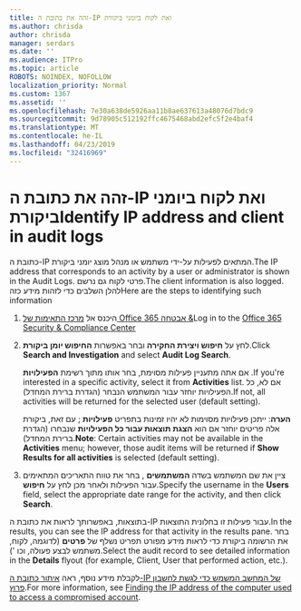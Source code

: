 ```yaml
---
title: זהה את כתובת ה-IP ואת לקוח ביומני ביקורת
ms.author: chrisda
author: chrisda
manager: serdars
ms.date: ''
ms.audience: ITPro
ms.topic: article
ROBOTS: NOINDEX, NOFOLLOW
localization_priority: Normal
ms.custom: 1367
ms.assetid: ''
ms.openlocfilehash: 7e30a638de5926aa11b8ae637613a48076d7bdc9
ms.sourcegitcommit: 9d78905c512192ffc4675468abd2efc5f2e4baf4
ms.translationtype: MT
ms.contentlocale: he-IL
ms.lasthandoff: 04/23/2019
ms.locfileid: "32416969"
---
```

# <a name="identify-ip-address-and-client-in-audit-logs"></a><span data-ttu-id="ca44b-102">זהה את כתובת ה-IP ואת לקוח ביומני ביקורת</span><span class="sxs-lookup"><span data-stu-id="ca44b-102">Identify IP address and client in audit logs</span></span>

<span data-ttu-id="ca44b-103">כתובת ה-IP המתאים לפעילות על-ידי משתמש או מנהל מוצג יומני ביקורת.</span><span class="sxs-lookup"><span data-stu-id="ca44b-103">The IP address that corresponds to an activity by a user or administrator is shown in the Audit Logs.</span></span> <span data-ttu-id="ca44b-104">פרטי לקוח גם נרשם.</span><span class="sxs-lookup"><span data-stu-id="ca44b-104">The client information is also logged.</span></span> <span data-ttu-id="ca44b-105">להלן השלבים כדי לזהות מידע כזה</span><span class="sxs-lookup"><span data-stu-id="ca44b-105">Here are the steps to identifying such information</span></span>

1. <span data-ttu-id="ca44b-106">היכנס אל [מרכז התאימות של Office 365 אבטחה &](https://protection.office.com/)</span><span class="sxs-lookup"><span data-stu-id="ca44b-106">Log in to the [Office 365 Security & Compliance Center](https://protection.office.com/)</span></span>

2. <span data-ttu-id="ca44b-107">לחץ על **חיפוש ויצירת החקירה** ובחר באפשרות **החיפוש יומן ביקורת**.</span><span class="sxs-lookup"><span data-stu-id="ca44b-107">Click **Search and Investigation** and select **Audit Log Search**.</span></span>

   <span data-ttu-id="ca44b-108">אם אתה מתעניין פעילות מסוימת, בחר אותו מתוך רשימת **הפעילויות** .</span><span class="sxs-lookup"><span data-stu-id="ca44b-108">If you're interested in a specific activity, select it from **Activities** list.</span></span> <span data-ttu-id="ca44b-109">אם לא, כל הפעילויות יוחזר עבור המשתמש הנבחר (הגדרת ברירת המחדל).</span><span class="sxs-lookup"><span data-stu-id="ca44b-109">If not, all activities will be returned for the selected user (default setting).</span></span>

   <span data-ttu-id="ca44b-110">**הערה**: ייתכן פעילויות מסוימות לא יהיו זמינות בתפריט **פעילויות** ; עם זאת, ביקורת אלה פריטים יוחזר אם הוא **הצגת תוצאות עבור כל הפעילויות** שנבחרו (הגדרת ברירת המחדל).</span><span class="sxs-lookup"><span data-stu-id="ca44b-110">**Note**: Certain activities may not be available in the **Activities** menu; however, those audit items will be returned if **Show Results for all activities** is selected (default setting).</span></span>

3. <span data-ttu-id="ca44b-111">ציין את שם המשתמש בשדה **המשתמשים** , בחר את טווח התאריכים המתאימים עבור הפעילות ולאחר מכן לחץ על **חיפוש**.</span><span class="sxs-lookup"><span data-stu-id="ca44b-111">Specify the username in the **Users** field, select the appropriate date range for the activity, and then click **Search**.</span></span>

<span data-ttu-id="ca44b-112">בתוצאות, באפשרותך לראות את כתובת ה-IP עבור פעילות זו בחלונית התוצאות.</span><span class="sxs-lookup"><span data-stu-id="ca44b-112">In the results, you can see the IP address for that activity in the results pane.</span></span> <span data-ttu-id="ca44b-113">בחר את הרשומה ביקורת כדי לראות מידע מפורט תפריט נשלף של **פרטים** (לדוגמה, לקוח, משתמש לבצע פעולה, וכו ').</span><span class="sxs-lookup"><span data-stu-id="ca44b-113">Select the audit record to see detailed information in the **Details** flyout (for example, Client, User that performed action, etc.).</span></span>

<span data-ttu-id="ca44b-114">לקבלת מידע נוסף, ראה [איתור כתובת ה-IP של המחשב המשמש כדי לגשת לחשבון פרוץ](https://docs.microsoft.com/office365/securitycompliance/auditing-troubleshooting-scenarios#finding-the-ip-address-of-the-computer-used-to-access-a-compromised-account).</span><span class="sxs-lookup"><span data-stu-id="ca44b-114">For more information, see [Finding the IP address of the computer used to access a compromised account](https://docs.microsoft.com/office365/securitycompliance/auditing-troubleshooting-scenarios#finding-the-ip-address-of-the-computer-used-to-access-a-compromised-account).</span></span>
